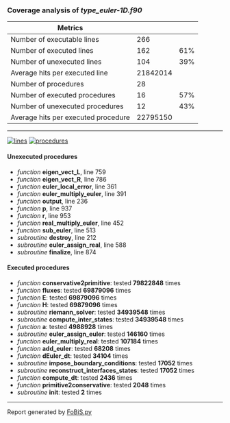 ### Coverage analysis of *type_euler-1D.f90*

|Metrics|||
| --- | --- | --- |
|Number of executable lines          |266||
|Number of executed lines            |162|61%|
|Number of unexecuted lines          |104|39%|
|Average hits per executed line      |21842014||
|Number of procedures                |28||
|Number of executed procedures       |16|57%|
|Number of unexecuted procedures     |12|43%|
|Average hits per executed procedure |22795150||

 --- 
[![lines](http://www.google.com/chart?cht=p&chs=300x150&chd=s:lY&chtt=Coverage%20of%20executable%20lines&chdl=Executed%7cUnexecuted&chco=65C1FF|FF9260&chl=61%25%7c39%25)]()
[![procedures](http://www.google.com/chart?cht=p&chs=300x150&chd=s:ja&chtt=Coverage%20of%20procedures&chdl=Executed%7cUnexecuted&chco=65C1FF|FF9260&chl=57%25%7c43%25)]()

#### Unexecuted procedures

 + *function* **eigen_vect_L**, line 759
 + *function* **eigen_vect_R**, line 786
 + *function* **euler_local_error**, line 361
 + *function* **euler_multiply_euler**, line 391
 + *function* **output**, line 236
 + *function* **p**, line 937
 + *function* **r**, line 953
 + *function* **real_multiply_euler**, line 452
 + *function* **sub_euler**, line 513
 + *subroutine* **destroy**, line 212
 + *subroutine* **euler_assign_real**, line 588
 + *subroutine* **finalize**, line 874

#### Executed procedures

 + *function* **conservative2primitive**: tested **79822848** times
 + *function* **fluxes**: tested **69879096** times
 + *function* **E**: tested **69879096** times
 + *function* **H**: tested **69879096** times
 + *subroutine* **riemann_solver**: tested **34939548** times
 + *subroutine* **compute_inter_states**: tested **34939548** times
 + *function* **a**: tested **4988928** times
 + *subroutine* **euler_assign_euler**: tested **146160** times
 + *function* **euler_multiply_real**: tested **107184** times
 + *function* **add_euler**: tested **68208** times
 + *function* **dEuler_dt**: tested **34104** times
 + *subroutine* **impose_boundary_conditions**: tested **17052** times
 + *subroutine* **reconstruct_interfaces_states**: tested **17052** times
 + *function* **compute_dt**: tested **2436** times
 + *function* **primitive2conservative**: tested **2048** times
 + *subroutine* **init**: tested **2** times

 --- 
 Report generated by [FoBiS.py](https://github.com/szaghi/FoBiS)